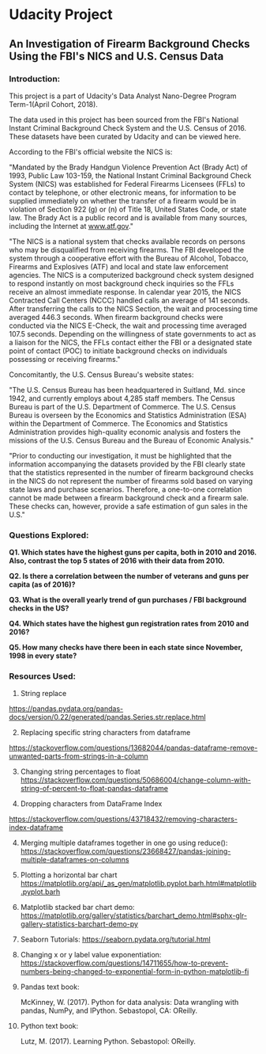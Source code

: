 # Udacity Project
## An Investigation of Firearm Background Checks Using the FBI's NICS and U.S. Census Data

### Introduction:

This project is a part of Udacity's Data Analyst Nano-Degree Program Term-1(April Cohort, 2018).

The data used in this project has been sourced from the FBI's National Instant Criminal Background Check System and the U.S. Census of 2016. These datasets have been curated by Udacity and can be viewed here.

According to the FBI's official website the NICS is:

"Mandated by the Brady Handgun Violence Prevention Act (Brady Act) of 1993, Public Law 103-159, the National Instant Criminal Background Check System (NICS) was established for Federal Firearms Licensees (FFLs) to contact by telephone, or other electronic means, for information to be supplied immediately on whether the transfer of a firearm would be in violation of Section 922 (g) or (n) of Title 18, United States Code, or state law. The Brady Act is a public record and is available from many sources, including the Internet at www.atf.gov."

"The NICS is a national system that checks available records on persons who may be disqualified from receiving firearms. The FBI developed the system through a cooperative effort with the Bureau of Alcohol, Tobacco, Firearms and Explosives (ATF) and local and state law enforcement agencies. The NICS is a computerized background check system designed to respond instantly on most background check inquiries so the FFLs receive an almost immediate response. In calendar year 2015, the NICS Contracted Call Centers (NCCC) handled calls an average of 141 seconds. After transferring the calls to the NICS Section, the wait and processing time averaged 446.3 seconds. When firearm background checks were conducted via the NICS E-Check, the wait and processing time averaged 107.5 seconds. Depending on the willingness of state governments to act as a liaison for the NICS, the FFLs contact either the FBI or a designated state point of contact (POC) to initiate background checks on individuals possessing or receiving firearms."

Concomitantly, the U.S. Census Bureau's website states:

"The U.S. Census Bureau has been headquartered in Suitland, Md. since 1942, and currently employs about 4,285 staff members. The Census Bureau is part of the U.S. Department of Commerce. The U.S. Census Bureau is overseen by the Economics and Statistics Administration (ESA) within the Department of Commerce. The Economics and Statistics Administration provides high-quality economic analysis and fosters the missions of the U.S. Census Bureau and the Bureau of Economic Analysis."

"Prior to conducting our investigation, it must be highlighted that the information accompanying the datasets provided by the FBI clearly state that the statistics represented in the number of firearm background checks in the NICS do not represent the number of firearms sold based on varying state laws and purchase scenarios. Therefore, a one-to-one correlation cannot be made between a firearm background check and a firearm sale. These checks can, however, provide a safe estimation of gun sales in the U.S."

### Questions Explored:

**Q1. Which states have the highest guns per capita, both in 2010 and 2016. Also, contrast the top 5 states of 2016 with their data from 2010.**

**Q2. Is there a correlation between the number of veterans and guns per capita (as of 2016)?**

**Q3. What is the overall yearly trend of gun purchases / FBI background checks in the US?**

**Q4. Which states have the highest gun registration rates from 2010 and 2016?**

**Q5. How many checks have there been in each state since November, 1998 in every state?**

### Resources Used:

1. String replace  

https://pandas.pydata.org/pandas-docs/version/0.22/generated/pandas.Series.str.replace.html

2. Replacing specific string characters from dataframe 

https://stackoverflow.com/questions/13682044/pandas-dataframe-remove-unwanted-parts-from-strings-in-a-column

3. Changing string percentages to float
https://stackoverflow.com/questions/50686004/change-column-with-string-of-percent-to-float-pandas-dataframe

4. Dropping characters from DataFrame Index

https://stackoverflow.com/questions/43718432/removing-characters-index-dataframe

4. Merging multiple dataframes together in one go using reduce():
https://stackoverflow.com/questions/23668427/pandas-joining-multiple-dataframes-on-columns

5. Plotting a horizontal bar chart
https://matplotlib.org/api/_as_gen/matplotlib.pyplot.barh.html#matplotlib.pyplot.barh

6. Matplotlib stacked bar chart demo:
https://matplotlib.org/gallery/statistics/barchart_demo.html#sphx-glr-gallery-statistics-barchart-demo-py

7. Seaborn Tutorials:
https://seaborn.pydata.org/tutorial.html

8. Changing x or y label value exponentiation:
https://stackoverflow.com/questions/14711655/how-to-prevent-numbers-being-changed-to-exponential-form-in-python-matplotlib-fi

9. Pandas text book:

    McKinney, W. (2017). Python for data analysis: Data wrangling with pandas, NumPy, and IPython. Sebastopol, CA: OReilly.

10. Python text book:

    Lutz, M. (2017). Learning Python. Sebastopol: OReilly.
